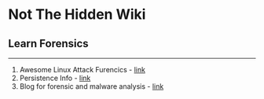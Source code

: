 # Not The Hidden Wiki

## Learn Forensics
-----

1. Awesome Linux Attack Furencics - [link](https://github.com/cr0nx/awesome-linux-attack-forensics-purplelabs)
2. Persistence Info - [link](https://persistence-info.github.io/)
3. Blog for forensic and malware analysis - [link](https://www.kahusecurity.com/posts/cmd_watcher_updated.html)